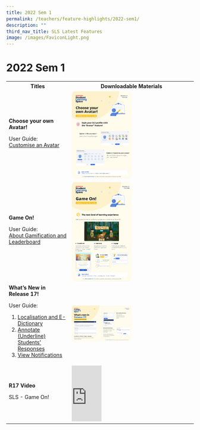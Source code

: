 ```yaml
---
title: 2022 Sem 1
permalink: /teachers/feature-highlights/2022-sem1/
description: ""
third_nav_title: SLS Latest Features
image: /images/FaviconLight.png
---
```

<h1>2022 Sem 1</h1>
<style>
  img {
    border-radius: 5%;
  }
</style>
<table>
  <tbody><tr>
<th>Titles</th>
      <th>Downloadable Materials</th>
  </tr>
  <tr>
    <td>
      <strong>Choose your own Avatar!</strong>
      <p>User Guide: 
<br><a target="_blank" href="/teacher-user-guide/customise/customise-an-avatar/">Customise an Avatar</a></p>
    </td>
<td>
      <a target="_blank" href="/files/Marcomms/Feature%20Highlights/R17%20(2%20of%203)%20Teacher%20Avatar.pdf">
        <img style="width: 50%;" alt="Choose your own Avatar!" src="/images/2Teacher/Marcomms/Feature%20Highlights/R17%20(2_3)%20Teacher%20Avatar.png">
      </a>
    </td>
  </tr>
  <tr>		
  </tr><tr>
    <td>
      <strong>Game On!</strong>
      <p>User Guide: 
<br><a target="_blank" href="/teacher-user-guide/gamify/about-gamification-and-leaderboard/">About Gamification and Leaderboard</a></p>
    </td>
<td>
      <a target="_blank" href="/files/Marcomms/Feature%20Highlights/R17%20(1%20of%203)%20Teacher%20Gamification%20Details.pdf">
        <img style="width: 50%;" alt="Game On!" src="/images/2Teacher/Marcomms/Feature%20Highlights/R17%20(1_3)%20Teacher%20Gamification%20Details.png">
      </a>
    </td>
  </tr>
    <tr><td>
<strong>What’s New in Release 17!</strong>
<p>User Guide:</p>
<ol><li><a target="_blank" href="/teacher-user-guide/author/localisation-and-edictionary/">Localisation and E-Dictionary</a></li>
<li><a target="_blank" href="/teacher-user-guide/assess/annotate-underline-students-responses/">Annotate (Underline) Students' Responses</a></li>
<li><a target="_blank" href="/teacher-user-guide/notify/view-notifications/">View Notifications</a></li>
</ol></td>
<td>
      <a target="_blank" href="/files/Marcomms/Feature%20Highlights/R17%20(3%20of%203)%20Teacher%20Whats%20New%20in%20R17.pdf">
        <img style="width: 50%;" alt="What’s New in Release 17!" src="/images/2Teacher/Marcomms/Feature%20Highlights/R17%20(3_3)%20Teacher%20Whats%20New%20in%20R17.png">
      </a>
    </td>
  </tr>
<tr><td><strong>R17 Video</strong><p>SLS - Game On!</p>
      </td>
      <td>
<div class="bp-youtube">
<iframe width="25%" height="25%" src="https://www.youtube.com/embed/uAofAedhlWw?list=PLQxzGTcC-xNUWDHiwCmHgBGMSnuKtoEiT" title="SLS - Game On!" frameborder="0" allow="accelerometer; autoplay; clipboard-write; encrypted-media; gyroscope; picture-in-picture; web-share" allowfullscreen=""></iframe></div>
      </td>
    </tr>
</tbody></table>